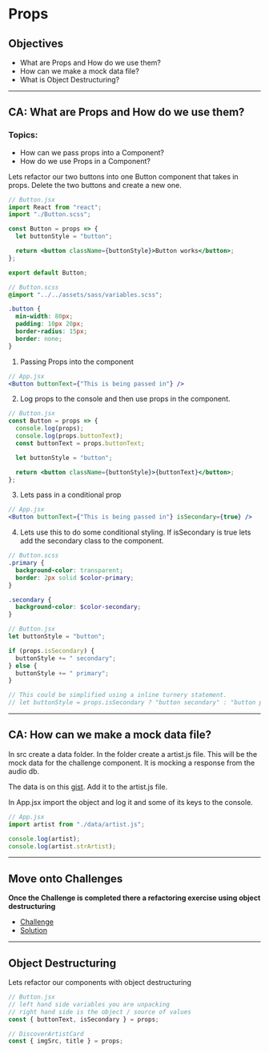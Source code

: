 # Props

## Objectives

- What are Props and How do we use them?
- How can we make a mock data file?
- What is Object Destructuring?

---

## CA: What are Props and How do we use them?

### Topics:

- How can we pass props into a Component?
- How do we use Props in a Component?

Lets refactor our two buttons into one Button component that takes in props. Delete the two buttons and create a new one.

```jsx
// Button.jsx
import React from "react";
import "./Button.scss";

const Button = props => {
  let buttonStyle = "button";

  return <button className={buttonStyle}>Button works</button>;
};

export default Button;
```

```scss
// Button.scss
@import "../../assets/sass/variables.scss";

.button {
  min-width: 80px;
  padding: 10px 20px;
  border-radius: 15px;
  border: none;
}
```

1. Passing Props into the component

```jsx
// App.jsx
<Button buttonText={"This is being passed in"} />
```

2.  Log props to the console and then use props in the component.

```jsx
// Button.jsx
const Button = props => {
  console.log(props);
  console.log(props.buttonText);
  const buttonText = props.buttonText;

  let buttonStyle = "button";

  return <button className={buttonStyle}>{buttonText}</button>;
};
```

3.  Lets pass in a conditional prop

```jsx
// App.jsx
<Button buttonText={"This is being passed in"} isSecondary={true} />
```

4. Lets use this to do some conditional styling. If isSecondary is true lets add the secondary class to the component.

```scss
// Button.scss
.primary {
  background-color: transparent;
  border: 2px solid $color-primary;
}

.secondary {
  background-color: $color-secondary;
}
```

```jsx
// Button.jsx
let buttonStyle = "button";

if (props.isSecondary) {
  buttonStyle += " secondary";
} else {
  buttonStyle += " primary";
}

// This could be simplified using a inline turnery statement.
// let buttonStyle = props.isSecondary ? "button secondary" : "button primary";
```

---

## CA: How can we make a mock data file?

In src create a data folder. In the folder create a artist.js file. This will be the mock data for the challenge component. It is mocking a response from the audio db.

The data is on this [gist](https://gist.github.com/Charlie-robin/68461faec41456c5c05bd529ae167ba1). Add it to the artist.js file.

In App.jsx import the object and log it and some of its keys to the console.

```jsx
// App.jsx
import artist from "./data/artist.js";

console.log(artist);
console.log(artist.strArtist);
```

---

## Move onto Challenges

**Once the Challenge is completed there a refactoring exercise using object destructuring**

- [Challenge](./challenge/challenge.md)
- [Solution](./challenge/solution.md)

---

## Object Destructuring

Lets refactor our components with object destructuring

```jsx
// Button.jsx
// left hand side variables you are unpacking
// right hand side is the object / source of values
const { buttonText, isSecondary } = props;
```

```jsx
// DiscoverArtistCard
const { imgSrc, title } = props;
```
